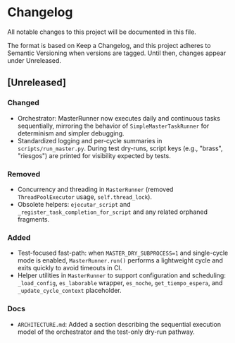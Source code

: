 # Changelog

All notable changes to this project will be documented in this file.

The format is based on Keep a Changelog, and this project adheres to Semantic Versioning when versions are tagged. Until then, changes appear under Unreleased.

## [Unreleased]

### Changed
- Orchestrator: MasterRunner now executes daily and continuous tasks sequentially, mirroring the behavior of `SimpleMasterTaskRunner` for determinism and simpler debugging.
- Standardized logging and per-cycle summaries in `scripts/run_master.py`. During test dry-runs, script keys (e.g., "brass", "riesgos") are printed for visibility expected by tests.

### Removed
- Concurrency and threading in `MasterRunner` (removed `ThreadPoolExecutor` usage, `self.thread_lock`).
- Obsolete helpers: `ejecutar_script` and `_register_task_completion_for_script` and any related orphaned fragments.

### Added
- Test-focused fast-path: when `MASTER_DRY_SUBPROCESS=1` and single-cycle mode is enabled, `MasterRunner.run()` performs a lightweight cycle and exits quickly to avoid timeouts in CI.
- Helper utilities in `MasterRunner` to support configuration and scheduling: `_load_config`, `es_laborable` wrapper, `es_noche`, `get_tiempo_espera`, and `_update_cycle_context` placeholder.

### Docs
- `ARCHITECTURE.md`: Added a section describing the sequential execution model of the orchestrator and the test-only dry-run pathway.
